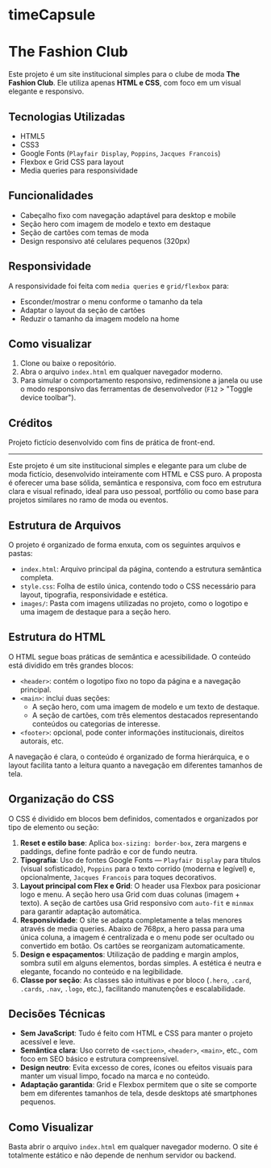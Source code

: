 # timeCapsule

# The Fashion Club

Este projeto é um site institucional simples para o clube de moda **The Fashion Club**. Ele utiliza apenas **HTML e CSS**, com foco em um visual elegante e responsivo.

## Tecnologias Utilizadas

- HTML5
- CSS3
- Google Fonts (`Playfair Display`, `Poppins`, `Jacques Francois`)
- Flexbox e Grid CSS para layout
- Media queries para responsividade

## Funcionalidades

- Cabeçalho fixo com navegação adaptável para desktop e mobile
- Seção hero com imagem de modelo e texto em destaque
- Seção de cartões com temas de moda
- Design responsivo até celulares pequenos (320px)

## Responsividade

A responsividade foi feita com `media queries` e `grid/flexbox` para:

- Esconder/mostrar o menu conforme o tamanho da tela
- Adaptar o layout da seção de cartões
- Reduzir o tamanho da imagem modelo na home

## Como visualizar

1. Clone ou baixe o repositório.
2. Abra o arquivo `index.html` em qualquer navegador moderno.
3. Para simular o comportamento responsivo, redimensione a janela ou use o modo responsivo das ferramentas de desenvolvedor (`F12` > "Toggle device toolbar").

## Créditos

Projeto fictício desenvolvido com fins de prática de front-end.

---

Este projeto é um site institucional simples e elegante para um clube de moda fictício, desenvolvido inteiramente com HTML e CSS puro. A proposta é oferecer uma base sólida, semântica e responsiva, com foco em estrutura clara e visual refinado, ideal para uso pessoal, portfólio ou como base para projetos similares no ramo de moda ou eventos.

## Estrutura de Arquivos

O projeto é organizado de forma enxuta, com os seguintes arquivos e pastas:

- `index.html`: Arquivo principal da página, contendo a estrutura semântica completa.
- `style.css`: Folha de estilo única, contendo todo o CSS necessário para layout, tipografia, responsividade e estética.
- `images/`: Pasta com imagens utilizadas no projeto, como o logotipo e uma imagem de destaque para a seção hero.

## Estrutura do HTML

O HTML segue boas práticas de semântica e acessibilidade. O conteúdo está dividido em três grandes blocos:

- `<header>`: contém o logotipo fixo no topo da página e a navegação principal.
- `<main>`: inclui duas seções:
  - A seção hero, com uma imagem de modelo e um texto de destaque.
  - A seção de cartões, com três elementos destacados representando conteúdos ou categorias de interesse.
- `<footer>`: opcional, pode conter informações institucionais, direitos autorais, etc.

A navegação é clara, o conteúdo é organizado de forma hierárquica, e o layout facilita tanto a leitura quanto a navegação em diferentes tamanhos de tela.

## Organização do CSS

O CSS é dividido em blocos bem definidos, comentados e organizados por tipo de elemento ou seção:

1. **Reset e estilo base**: Aplica `box-sizing: border-box`, zera margens e paddings, define fonte padrão e cor de fundo neutra.
2. **Tipografia**: Uso de fontes Google Fonts — `Playfair Display` para títulos (visual sofisticado), `Poppins` para o texto corrido (moderna e legível) e, opcionalmente, `Jacques Francois` para toques decorativos.
3. **Layout principal com Flex e Grid**: O header usa Flexbox para posicionar logo e menu. A seção hero usa Grid com duas colunas (imagem + texto). A seção de cartões usa Grid responsivo com `auto-fit` e `minmax` para garantir adaptação automática.
4. **Responsividade**: O site se adapta completamente a telas menores através de media queries. Abaixo de 768px, a hero passa para uma única coluna, a imagem é centralizada e o menu pode ser ocultado ou convertido em botão. Os cartões se reorganizam automaticamente.
5. **Design e espaçamentos**: Utilização de padding e margin amplos, sombra sutil em alguns elementos, bordas simples. A estética é neutra e elegante, focando no conteúdo e na legibilidade.
6. **Classe por seção**: As classes são intuitivas e por bloco (`.hero`, `.card`, `.cards`, `.nav`, `.logo`, etc.), facilitando manutenções e escalabilidade.

## Decisões Técnicas

- **Sem JavaScript**: Tudo é feito com HTML e CSS para manter o projeto acessível e leve.
- **Semântica clara**: Uso correto de `<section>`, `<header>`, `<main>`, etc., com foco em SEO básico e estrutura compreensível.
- **Design neutro**: Evita excesso de cores, ícones ou efeitos visuais para manter um visual limpo, focado na marca e no conteúdo.
- **Adaptação garantida**: Grid e Flexbox permitem que o site se comporte bem em diferentes tamanhos de tela, desde desktops até smartphones pequenos.

## Como Visualizar

Basta abrir o arquivo `index.html` em qualquer navegador moderno. O site é totalmente estático e não depende de nenhum servidor ou backend.